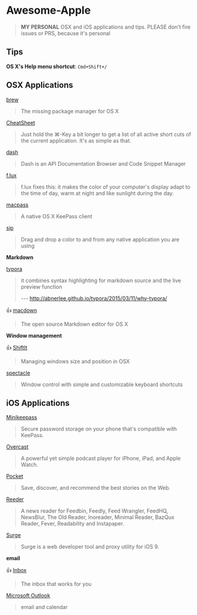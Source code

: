 # Awesome-Apple

> **MY PERSONAL** OSX and iOS applications and tips. PLEASE don't fire issues or PRS, because it's personal

## Tips

**OS X's Help menu shortcut**: `Cmd+Shift+/`

## OSX Applications

[brew](http://brew.sh/)

> The missing package manager for OS X

[CheatSheet](http://www.mediaatelier.com/CheatSheet)

> Just hold the ⌘-Key a bit longer to get a list of all active short cuts of the current application. It's as simple as that.

[dash](https://kapeli.com/)

> Dash is an API Documentation Browser and Code Snippet Manager

[f.lux](https://justgetflux.com/)

> f.lux fixes this: it makes the color of your computer's display adapt to the time of day, warm at night and like sunlight during the day.

[macpass](https://github.com/mstarke/MacPass)

> A native OS X KeePass client

[sip](http://theolabrothers.com/)

> Drag and drop a color to and from any native application you are using

**Markdown**

[typora](http://typora.io/)

> it combines syntax highlighting for markdown source and the live preview function
> 
> --- http://abnerlee.github.io/typora/2015/03/11/why-typora/

:+1: [macdown](http://macdown.uranusjr.com/)

> The open source Markdown editor for OS X

**Window management**

:+1: [ShiftIt](https://github.com/fikovnik/ShiftIt)

> Managing windows size and position in OSX

[spectacle](https://www.spectacleapp.com/)

> Window control with simple and customizable keyboard shortcuts

## iOS Applications

[Minikeepass](https://minikeepass.github.io/)

> Secure password storage on your phone that's compatible with KeePass.

[Overcast](https://overcast.fm/)

> A powerful yet simple podcast player for iPhone, iPad, and Apple Watch.

[Pocket](https://getpocket.com/)

> Save, discover, and recommend the best stories on the Web. 

[Reeder](http://reederapp.com/)

> A news reader for Feedbin, Feedly, Feed Wrangler, FeedHQ, NewsBlur, The Old Reader, Inoreader, Minimal Reader, BazQux Reader, Fever, Readability and Instapaper.

[Surge](http://surge.run/)

> Surge is a web developer tool and proxy utility for iOS 9.

**email**

:+1: [Inbox](https://www.google.com/inbox/)

> The inbox that works for you

[Microsoft Outlook](https://itunes.apple.com/us/app/microsoft-outlook-email-calendar/id951937596?mt=8)

> email and calendar
